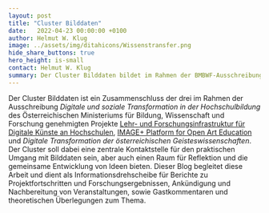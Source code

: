 ```yaml
---
layout: post
title: "Cluster Bilddaten"
date:   2022-04-23 00:00:00 +0100
author: Helmut W. Klug
image: ../assets/img/ditahicons/Wissenstransfer.png
hide_share_buttons: true
hero_height: is-small
contact: Helmut W. Klug
summary: Der Cluster Bilddaten bildet im Rahmen der BMBWF-Ausschreibung eine zentrale Anlaufstelle für alle Fragen rund um den Umgang mit Bilddaten. 
---
```


Der Cluster Bilddaten ist ein Zusammenschluss der drei im Rahmen der Ausschreibung *Digitale und soziale Transformation in der Hochschulbildung* des Österreichischen Ministeriums für Bildung, Wissenschaft und Forschung genehmigten Projekte [Lehr- und Forschungsinfrastruktur für Digitale Künste an Hochschulen](https://bilddaten.hypotheses.org/lehr-und-forschungsinfrastruktur-fuer-digitale-kuenste-an-hochschulen-lefo), [IMAGE+ Platform for Open Art Education](http://bilddaten.hypotheses.org/image-platform-for-open-art-education) und *Digitale Transformation der österreichischen Geisteswissenschaften*. Der Cluster soll dabei eine zentrale Kontaktstelle für den praktischen Umgang mit Bilddaten sein, aber auch einen Raum für Reflektion und die gemeinsame Entwicklung von Ideen bieten. Dieser Blog begleitet diese Arbeit und dient als Informationsdrehscheibe für Berichte zu Projektfortschritten und Forschungsergebnissen, Ankündigung und Nachbereitung von Veranstaltungen, sowie Gastkommentaren und theoretischen Überlegungen zum Thema.
